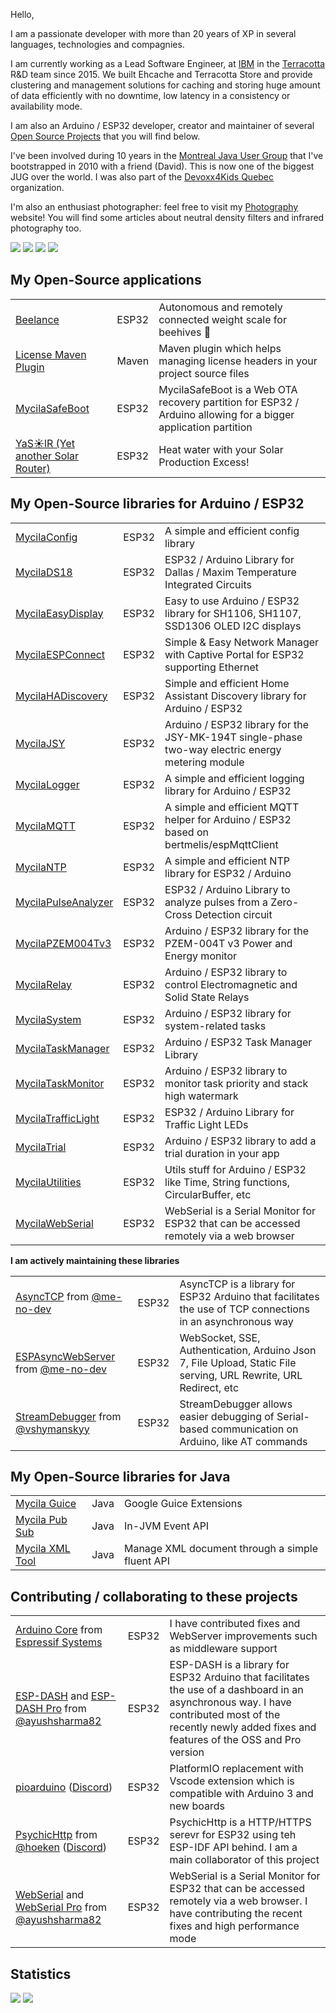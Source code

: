 Hello,

I am a passionate developer with more than 20 years of XP in several languages, technologies and compagnies.

I am currently working as a Lead Software Engineer, at [IBM](https://www.ibm.com/) in the [Terracotta](https://www.terracotta.org) R&D team since 2015.
We built Ehcache and Terracotta Store and provide clustering and management solutions for caching and storing huge amount of data efficiently with no downtime, low latency in a consistency or availability mode.

I am also an Arduino / ESP32 developer, creator and maintainer of several [Open Source Projects](https://mathieu.carbou.me/) that you will find below.

I've been involved during 10 years in the [Montreal Java User Group](https://www.montreal-jug.org/) that I've bootstrapped in 2010 with a friend (David). This is now one of the biggest JUG over the world.
I was also part of the [Devoxx4Kids Quebec](http://www.devoxx4kids.org/quebec/) organization.

I'm also an enthusiast photographer: feel free to visit my [Photography](https://www.mathieu.photography/) website!
You will find some articles about neutral density filters and infrared photography too.

[![](https://img.shields.io/badge/github-mathieucarbou-211F1F?logo=github&logoColor=white&style=flat-square)](https://github.com/mathieucarbou)
[![](https://img.shields.io/badge/linkedin-mathieucarbou-0072B1?logo=linkedin&style=flat-square)](https://www.linkedin.com/in/mathieucarbou/)
[![](https://img.shields.io/badge/photography-mathieu.photography-1BC?logo=react&logoColor=white&style=flat-square)](https://www.mathieu.photography/)
[![](https://img.shields.io/badge/flickr-mathieucarbou-ff69b4?logo=flickr&style=flat-square)](https://www.flickr.com/photos/mathieucarbou/)

## My Open-Source applications

|                                                                        |       |                                                                                                                |
| :--------------------------------------------------------------------- | :---: | :------------------------------------------------------------------------------------------------------------- |
| [Beelance](https://beelance.carbou.me)                                 | ESP32 | Autonomous and remotely connected weight scale for beehives 🐝                                                 |
| [License Maven Plugin](https://mathieu.carbou.me/license-maven-plugin) | Maven | Maven plugin which helps managing license headers in your project source files                                 |
| [MycilaSafeBoot](https://mathieu.carbou.me/MycilaSafeBoot)             | ESP32 | MycilaSafeBoot is a Web OTA recovery partition for ESP32 / Arduino allowing for a bigger application partition |
| [YaS☀️lR (Yet another Solar Router)](https://yasolr.carbou.me)         | ESP32 | Heat water with your Solar Production Excess!                                                                  |

## My Open-Source libraries for Arduino / ESP32

|                                                                      |       |                                                                                                  |
| :------------------------------------------------------------------- | :---: | :----------------------------------------------------------------------------------------------- |
| [MycilaConfig](https://mathieu.carbou.me/MycilaConfig)               | ESP32 | A simple and efficient config library                                                            |
| [MycilaDS18](https://mathieu.carbou.me/MycilaDS18)                   | ESP32 | ESP32 / Arduino Library for Dallas / Maxim Temperature Integrated Circuits                       |
| [MycilaEasyDisplay](https://mathieu.carbou.me/MycilaEasyDisplay)     | ESP32 | Easy to use Arduino / ESP32 library for SH1106, SH1107, SSD1306 OLED I2C displays                |
| [MycilaESPConnect](https://mathieu.carbou.me/MycilaESPConnect)       | ESP32 | Simple & Easy Network Manager with Captive Portal for ESP32 supporting Ethernet                  |
| [MycilaHADiscovery](https://mathieu.carbou.me/MycilaHADiscovery)     | ESP32 | Simple and efficient Home Assistant Discovery library for Arduino / ESP32                        |
| [MycilaJSY](https://mathieu.carbou.me/MycilaJSY)                     | ESP32 | Arduino / ESP32 library for the JSY-MK-194T single-phase two-way electric energy metering module |
| [MycilaLogger](https://mathieu.carbou.me/MycilaLogger)               | ESP32 | A simple and efficient logging library for Arduino / ESP32                                       |
| [MycilaMQTT](https://mathieu.carbou.me/MycilaMQTT)                   | ESP32 | A simple and efficient MQTT helper for Arduino / ESP32 based on bertmelis/espMqttClient          |
| [MycilaNTP](https://mathieu.carbou.me/MycilaNTP)                     | ESP32 | A simple and efficient NTP library for ESP32 / Arduino                                           |
| [MycilaPulseAnalyzer](https://mathieu.carbou.me/MycilaPulseAnalyzer) | ESP32 | ESP32 / Arduino Library to analyze pulses from a Zero-Cross Detection circuit                    |
| [MycilaPZEM004Tv3](https://mathieu.carbou.me/MycilaPZEM004Tv3)       | ESP32 | Arduino / ESP32 library for the PZEM-004T v3 Power and Energy monitor                            |
| [MycilaRelay](https://mathieu.carbou.me/MycilaRelay)                 | ESP32 | Arduino / ESP32 library to control Electromagnetic and Solid State Relays                        |
| [MycilaSystem](https://mathieu.carbou.me/MycilaSystem)               | ESP32 | Arduino / ESP32 library for system-related tasks                                                 |
| [MycilaTaskManager](https://mathieu.carbou.me/MycilaTaskManager)     | ESP32 | Arduino / ESP32 Task Manager Library                                                             |
| [MycilaTaskMonitor](https://mathieu.carbou.me/MycilaTaskMonitor)     | ESP32 | Arduino / ESP32 library to monitor task priority and stack high watermark                        |
| [MycilaTrafficLight](https://mathieu.carbou.me/MycilaTrafficLight)   | ESP32 | ESP32 / Arduino Library for Traffic Light LEDs                                                   |
| [MycilaTrial](https://mathieu.carbou.me/MycilaTrial)                 | ESP32 | Arduino / ESP32 library to add a trial duration in your app                                      |
| [MycilaUtilities](https://mathieu.carbou.me/MycilaUtilities)         | ESP32 | Utils stuff for Arduino / ESP32 like Time, String functions, CircularBuffer, etc                 |
| [MycilaWebSerial](https://mathieu.carbou.me/MycilaWebSerial)         | ESP32 | WebSerial is a Serial Monitor for ESP32 that can be accessed remotely via a web browser          |

**I am actively maintaining these libraries**

|                                                                                                                               |       |                                                                                                                  |
| :---------------------------------------------------------------------------------------------------------------------------- | :---: | :--------------------------------------------------------------------------------------------------------------- |
| [AsyncTCP](https://mathieu.carbou.me/AsyncTCP) from [@me-no-dev](https://github.com/me-no-dev)                                | ESP32 | AsyncTCP is a library for ESP32 Arduino that facilitates the use of TCP connections in an asynchronous way       |
| [ESPAsyncWebServer](https://mathieu.carbou.me/ESPAsyncWebServer) from [@me-no-dev](https://github.com/me-no-dev)              | ESP32 | WebSocket, SSE, Authentication, Arduino Json 7, File Upload, Static File serving, URL Rewrite, URL Redirect, etc |
| [StreamDebugger](https://mathieu.carbou.me/StreamDebugger) from [@vshymanskyy](https://github.com/vshymanskyy/StreamDebugger) | ESP32 | StreamDebugger allows easier debugging of Serial-based communication on Arduino, like AT commands                |

## My Open-Source libraries for Java

|                                                      |      |                                                 |
| :--------------------------------------------------- | :--: | :---------------------------------------------- |
| [Mycila Guice](https://mathieu.carbou.me/guice)      | Java | Google Guice Extensions                         |
| [Mycila Pub Sub](https://mathieu.carbou.me/pubsub)   | Java | In-JVM Event API                                |
| [Mycila XML Tool](https://mathieu.carbou.me/xmltool) | Java | Manage XML document through a simple fluent API |

## Contributing / collaborating to these projects

|                                                                                                                                                            |       |                                                                                                                                                                                                           |
| :--------------------------------------------------------------------------------------------------------------------------------------------------------- | :---: | :-------------------------------------------------------------------------------------------------------------------------------------------------------------------------------------------------------- |
| [Arduino Core](https://github.com/espressif/arduino-esp32) from [Espressif Systems](https://github.com/espressif)                                          | ESP32 | I have contributed fixes and WebServer improvements such as middleware support                                                                                                                            |
| [ESP-DASH](https://github.com/ayushsharma82/ESP-DASH) and [ESP-DASH Pro](https://espdash.pro) from [@ayushsharma82](https://github.com/ayushsharma82)      | ESP32 | ESP-DASH is a library for ESP32 Arduino that facilitates the use of a dashboard in an asynchronous way. I have contributed most of the recently newly added fixes and features of the OSS and Pro version |
| [pioarduino](https://github.com/pioarduino/platform-espressif32) ([Discord](https://discord.gg/GRBX2hXBE3))                                                | ESP32 | PlatformIO replacement with Vscode extension which is compatible with Arduino 3 and new boards                                                                                                            |
| [PsychicHttp](https://github.com/hoeken/PsychicHttp) from [@hoeken](https://github.com/hoeken) ([Discord](https://discord.gg/TAQrTR3f9C))                  | ESP32 | PsychicHttp is a HTTP/HTTPS serevr for ESP32 using teh ESP-IDF API behind. I am a main collaborator of this project                                                                                       |
| [WebSerial](https://github.com/ayushsharma82/WebSerial) and [WebSerial Pro](https://webserial.pro) from [@ayushsharma82](https://github.com/ayushsharma82) | ESP32 | WebSerial is a Serial Monitor for ESP32 that can be accessed remotely via a web browser. I have contributing the recent fixes and high performance mode                                                   |

## Statistics

[![](https://github-readme-stats.vercel.app/api/top-langs/?username=mathieucarbou&layout=compact&show_icons=true&theme=dark#gh-dark-mode-only&count_private=true&include_all_commits=true)](https://github.com/mathieucarbou/)
[![](https://github-readme-stats.vercel.app/api?username=mathieucarbou&show_icons=true&theme=dark#gh-dark-mode-only&count_private=true&include_all_commits=true)](https://github.com/mathieucarbou/)
